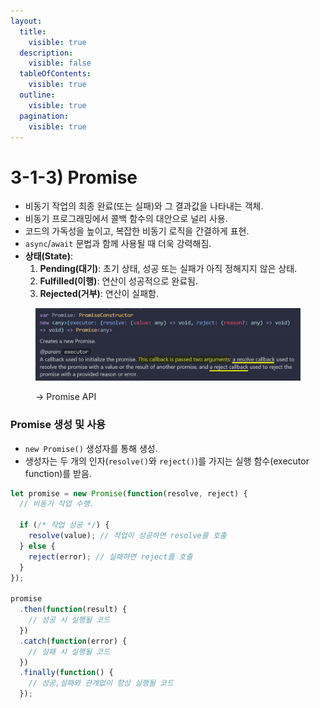 ```yaml
---
layout:
  title:
    visible: true
  description:
    visible: false
  tableOfContents:
    visible: true
  outline:
    visible: true
  pagination:
    visible: true
---
```


# 3-1-3) Promise

* 비동기 작업의 최종 완료(또는 실패)와 그 결과값을 나타내는 객체.
* 비동기 프로그래밍에서 콜백 함수의 대안으로 널리 사용.
* 코드의 가독성을 높이고, 복잡한 비동기 로직을 간결하게 표현.
* `async`/`await` 문법과 함께 사용될 때 더욱 강력해짐.
* **상태(State)**:
  1. **Pending(대기)**: 초기 상태, 성공 또는 실패가 아직 정해지지 않은 상태.
  2. **Fulfilled(이행)**: 연산이 성공적으로 완료됨.
  3. **Rejected(거부)**: 연산이 실패함.

<figure><img src="../../../../.gitbook/assets/2024-01-01 22 24 30.png" alt=""><figcaption><p>→ Promise API</p></figcaption></figure>

### Promise 생성 및 사용

* `new Promise()` 생성자를 통해 생성.
* 생성자는 두 개의 인자(`resolve()`와 `reject()`)를 가지는 실행 함수(executor function)를 받음.

```javascript
let promise = new Promise(function(resolve, reject) {
  // 비동기 작업 수행.

  if (/* 작업 성공 */) {
    resolve(value); // 작업이 성공하면 resolve를 호출
  } else {
    reject(error); // 실패하면 reject를 호출
  }
});

promise
  .then(function(result) {
    // 성공 시 실행될 코드
  })
  .catch(function(error) {
    // 실패 시 실행될 코드
  })
  .finally(function() {
    // 성공,실패와 관계없이 항상 실행될 코드
  });
```
